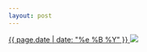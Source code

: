 ```yaml
---
layout: post
---
```


<p>
  <a href="/270">
    <time>{{ page.date | date: "%e %B %Y" }}</time>
    <img src="{{ site.assets_url }}/270.jpg">
  </a>
  
</p>
